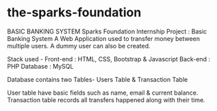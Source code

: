 # the-sparks-foundation
BASIC BANKING SYSTEM
Sparks Foundation Internship Project : Basic Banking System
A Web Application used to transfer money between multiple users. A dummy user can also be created.

Stack used - 
Front-end : HTML, CSS, Bootstrap & Javascript 
Back-end : PHP 
Database : MySQL

Database contains two Tables- Users Table & Transaction Table

User table have basic fields such as name, email & current balance.
Transaction table records all transfers happened along with their time.
